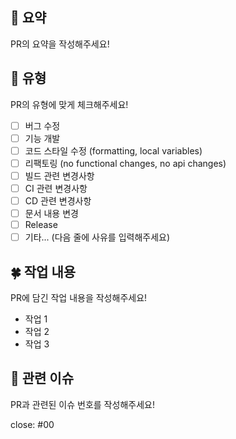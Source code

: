 ## 🐬 요약
PR의 요약을 작성해주세요!

## 👻 유형
PR의 유형에 맞게 체크해주세요!
<!-- Please check the one that applies to this PR using "x". -->

- [ ] 버그 수정
- [ ] 기능 개발
- [ ] 코드 스타일 수정 (formatting, local variables)
- [ ] 리팩토링 (no functional changes, no api changes)
- [ ] 빌드 관련 변경사항
- [ ] CI 관련 변경사항
- [ ] CD 관련 변경사항
- [ ] 문서 내용 변경
- [ ] Release
- [ ] 기타... (다음 줄에 사유를 입력해주세요)

## 🍀 작업 내용
PR에 담긴 작업 내용을 작성해주세요!

- 작업 1
- 작업 2
- 작업 3

## 🌟 관련 이슈
PR과 관련된 이슈 번호를 작성해주세요!

close: #00
